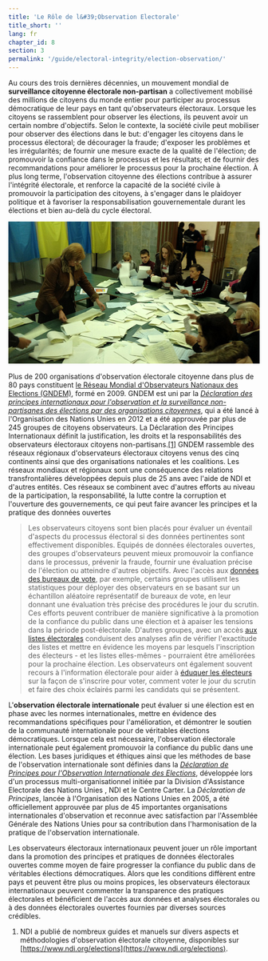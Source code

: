 ```yaml
---
title: 'Le Rôle de l&#39;Observation Electorale'
title_short: ''
lang: fr
chapter_id: 8
section: 3
permalink: '/guide/electoral-integrity/election-observation/'
---
```


Au cours des trois dernières décennies, un mouvement mondial de **surveillance citoyenne électorale non-partisan** a collectivement mobilisé des millions de citoyens du monde entier pour participer au processus démocratique de leur pays en tant qu'observateurs électoraux. Lorsque les citoyens se rassemblent pour observer les élections, ils peuvent avoir un certain nombre d'objectifs. Selon le contexte, la société civile peut mobiliser pour observer des élections dans le but: d'engager les citoyens dans le processus électoral; de décourager la fraude; d'exposer les problèmes et les irrégularités; de fournir une mesure exacte de la qualité de l'élection; de promouvoir la confiance dans le processus et les résultats; et de fournir des recommandations pour améliorer le processus pour la prochaine élection. À plus long terme, l'observation citoyenne des élections contribue à assurer l'intégrité électorale, et renforce la capacité de la société civile à promouvoir la participation des citoyens, à s'engager dans le plaidoyer politique et à favoriser la responsabilisation gouvernementale durant les élections et bien au-delà du cycle électoral.

![Photo de NDI, les élections ukrainiennes, 2014](/assets/images/guide/NDI-Photo-Ukraine-elections-2014.jpg)

Plus de 200 organisations d'observation électorale citoyenne dans plus de 80 pays constituent [le Réseau Mondial d'Observateurs Nationaux des Elections (GNDEM)](http://www.gndem.org/fr), formé en 2009. GNDEM est uni par la [_Déclaration des principes internationaux pour l'observation et la surveillance non-partisanes des élections par des organisations citoyennes_](http://www.gndem.org/fr/dogp_fr), qui a été lancé à l'Organisation des Nations Unies en 2012 et a été approuvée par plus de 245 groupes de citoyens observateurs. La Déclaration des Principes Internationaux définit la justification, les droits et la responsabilités des observateurs électoraux citoyens non-partisans.[\[1\]](#footnote-1) GNDEM rassemble des réseaux régionaux d'observateurs électoraux citoyens venus des cinq continents ainsi que des organisations nationales et les coalitions. Les réseaux mondiaux et régionaux sont une conséquence des relations transfrontalières développées depuis plus de 25 ans avec l'aide de NDI et d'autres entités. Ces réseaux se combinent avec d'autres efforts au niveau de la participation, la responsabilité, la lutte contre la corruption et l'ouverture des gouvernements, ce qui peut faire avancer les principes et la pratique des données ouvertes

> Les observateurs citoyens sont bien placés pour évaluer un éventail d'aspects du processus électoral si des données pertinentes sont effectivement disponibles. Equipés de données électorales ouvertes, des groupes d'observateurs peuvent mieux promouvoir la confiance dans le processus, prévenir la fraude, fournir une évaluation précise de l'élection ou atteindre d'autres objectifs. Avec l'accès aux [données des bureaux de vote](/fr/guide/key-categories/polling-stations/), par exemple, certains groupes utilisent les statistiques pour déployer des observateurs en se basant sur un échantillon aléatoire représentatif de bureaux de vote, en leur donnant une évaluation très précise des procédures le jour du scrutin. Ces efforts peuvent contribuer de manière significative à la promotion de la confiance du public dans une élection et à apaiser les tensions dans la période post-électorale. D'autres groupes, avec un accès [aux listes électorales](/fr/guide/key-categories/voter-lists/) conduisent des analyses afin de vérifier l'exactitude des listes et mettre en évidence les moyens par lesquels l'inscription des électeurs - et les listes elles-mêmes - pourraient être améliorées pour la prochaine élection. Les observateurs ont également souvent recours à l'information électorale pour aider à [éduquer les électeurs](/fr/guide/key-categories/voter-education/) sur la façon de s'inscrire pour voter, comment voter le jour du scrutin et faire des choix éclairés parmi les candidats qui se présentent.

L'**observation électorale internationale** peut évaluer si une élection est en phase avec les normes internationales, mettre en évidence des recommandations spécifiques pour l'amélioration, et démontrer le soutien de la communauté internationale pour de véritables élections démocratiques. Lorsque cela est nécessaire, l'observation électorale internationale peut également promouvoir la confiance du public dans une élection. Les bases juridiques et éthiques ainsi que les méthodes de base de l'observation internationale sont définies dans la [_Déclaration de Principes pour l'Observation Internationale des Elections_](https://www.ndi.org/declaration_monitoring_principles), développée lors d'un processus multi-organisationnel initiée par la Division d'Assistance Electorale des Nations Unies , NDI et le Centre Carter. La _Déclaration de Principes_, lancée à l'Organisation des Nations Unies en 2005, a été officiellement approuvée par plus de 45 importantes organisations internationales d'observation et reconnue avec satisfaction par l'Assemblée Générale des Nations Unies pour sa contribution dans l'harmonisation de la pratique de l'observation internationale.

Les observateurs électoraux internationaux peuvent jouer un rôle important dans la promotion des principes et pratiques de données électorales ouvertes comme moyen de faire progresser la confiance du public dans de véritables élections démocratiques. Alors que les conditions diffèrent entre pays et peuvent être plus ou moins propices, les observateurs électoraux internationaux peuvent commenter la transparence des pratiques électorales et bénéficient de l'accès aux données et analyses électorales ou à des données électorales ouvertes fournies par diverses sources crédibles.

1.  [](#reference-1)NDI a publié de nombreux guides et manuels sur divers aspects et méthodologies d'observation électorale citoyenne, disponibles sur [https://www.ndi.org/elections](https://www.ndi.org/elections).
